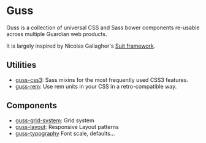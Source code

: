 # Guss

Guss is a collection of universal CSS and Sass bower components re-usable
across multiple Guardian web products.

It is largely inspired by Nicolas Gallagher's [Suit framework](https://github.com/suitcss/suit).


## Utilities

- [guss-css3](https://github.com/guardian/guss-css3): Sass mixins for the most frequently used CSS3 features.
- [guss-rem](https://github.com/guardian/guss-rem): Use rem units in your CSS in a retro-compatible way.

## Components

- [guss-grid-system](https://github.com/guardian/guss-grid-system): Grid system
- [guss-layout](https://github.com/guardian/guss-layout): Responsive Layout patterns
- [guss-typography](https://github.com/guardian/guss-typography) Font scale, defaults…
